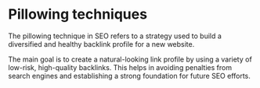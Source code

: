 # Pillowing techniques

The pillowing technique in SEO refers to a strategy used to build a diversified and healthy backlink profile for a new website.&#x20;

The main goal is to create a natural-looking link profile by using a variety of low-risk, high-quality backlinks. This helps in avoiding penalties from search engines and establishing a strong foundation for future SEO efforts.
